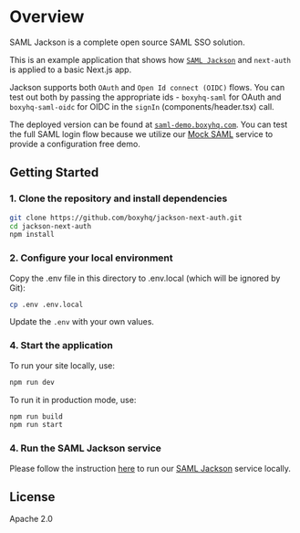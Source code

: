 # Overview

SAML Jackson is a complete open source SAML SSO solution.

This is an example application that shows how [`SAML Jackson`](https://github.com/boxyhq/jackson) and `next-auth` is applied to a basic Next.js app.

Jackson supports both `OAuth` and `Open Id connect (OIDC)` flows. You can test out both by passing the appropriate ids - `boxyhq-saml` for OAuth and `boxyhq-saml-oidc` for OIDC in the `signIn` (components/header.tsx) call.

The deployed version can be found at [`saml-demo.boxyhq.com`](https://saml-demo.boxyhq.com). You can test the full SAML login flow because we utilize our [Mock SAML](https://mocksaml.com/) service to provide a configuration free demo.

## Getting Started

### 1. Clone the repository and install dependencies

```bash
git clone https://github.com/boxyhq/jackson-next-auth.git
cd jackson-next-auth
npm install
```

### 2. Configure your local environment

Copy the .env file in this directory to .env.local (which will be ignored by Git):

```bash
cp .env .env.local
```

Update the `.env` with your own values.

### 4. Start the application

To run your site locally, use:

```bash
npm run dev
```

To run it in production mode, use:

```bash
npm run build
npm run start
```

### 4. Run the SAML Jackson service

Please follow the instruction [here](https://boxyhq.com/docs/jackson/local-development) to run our [SAML Jackson](https://github.com/boxyhq/jackson) service locally.

## License

Apache 2.0
